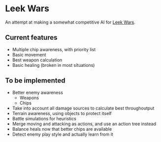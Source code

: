 # Leek Wars
An attempt at making a somewhat competitive AI for [Leek Wars](http://leekwars.com).

## Current features
* Multiple chip awareness, with priority list
* Basic movement
* Best weapon calculation
* Basic healing (broken in most situations)

## To be implemented
* Better enemy awareness
  * Weapons
  * Chips
* Take into account all damage sources to calculate best throughoutput
* Terrain awareness, using objects to protect itself
* Battle simulations for heuristics
* Merge moving and attacking as actions, and use an action tree instead
* Balance heals now that better chips are available
* Detect enemy play style and actually learn from it
